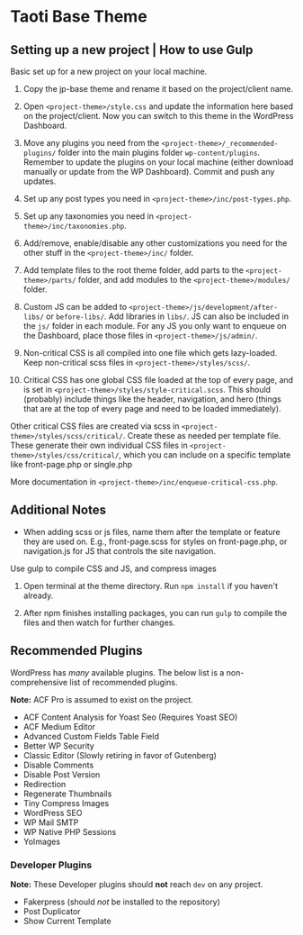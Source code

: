 # Taoti Base Theme

## Setting up a new project | How to use Gulp

Basic set up for a new project on your local machine.

1. Copy the jp-base theme and rename it based on the project/client name.

2. Open `<project-theme>/style.css` and update the information here based on the project/client. Now you can switch to this theme in the WordPress Dashboard.

3. Move any plugins you need from the `<project-theme>/_recommended-plugins/` folder into the main plugins folder `wp-content/plugins`. Remember to update the plugins on your local machine (either download manually or update from the WP Dashboard). Commit and push any updates.

4. Set up any post types you need in `<project-theme>/inc/post-types.php`.

5. Set up any taxonomies you need in `<project-theme>/inc/taxonomies.php`.

6. Add/remove, enable/disable any other customizations you need for the other stuff in the `<project-theme>/inc/` folder.

7. Add template files to the root theme folder, add parts to the `<project-theme>/parts/` folder, and add modules to the `<project-theme>/modules/` folder.

8. Custom JS can be added to `<project-theme>/js/development/after-libs/` or `before-libs/`. Add libraries in `libs/`. JS can also be included in the `js/` folder in each module. For any JS you only want to enqueue on the Dashboard, place those files in `<project-theme>/js/admin/`.

9. Non-critical CSS is all compiled into one file which gets lazy-loaded. Keep non-critical scss files in `<project-theme>/styles/scss/`.

10. Critical CSS has one global CSS file loaded at the top of every page, and is set in `<project-theme>/styles/style-critical.scss`. This should (probably) include things like the header, navigation, and hero (things that are at the top of every page and need to be loaded immediately).

Other critical CSS files are created via scss in `<project-theme>/styles/scss/critical/`. Create these as needed per template file. These generate their own individual CSS files in `<project-theme>/styles/css/critical/`, which you can include on a specific template like front-page.php or single.php

More documentation in `<project-theme>/inc/enqueue-critical-css.php`.

## Additional Notes

* When adding scss or js files, name them after the template or feature they are used on. E.g., front-page.scss for styles on front-page.php, or navigation.js for JS that controls the site navigation.

Use gulp to compile CSS and JS, and compress images

1. Open terminal at the theme directory. Run `npm install` if you haven't already.

2. After npm finishes installing packages, you can run `gulp` to compile the files and then watch for further changes.

## Recommended Plugins

WordPress has *many* available plugins.  The below list is a non-comprehensive list of recommended plugins.

**Note:** ACF Pro is assumed to exist on the project.

* ACF Content Analysis for Yoast Seo (Requires Yoast SEO)
* ACF Medium Editor
* Advanced Custom Fields Table Field
* Better WP Security
* Classic Editor (Slowly retiring in favor of Gutenberg)
* Disable Comments
* Disable Post Version
* Redirection
* Regenerate Thumbnails
* Tiny Compress Images
* WordPress SEO
* WP Mail SMTP
* WP Native PHP Sessions
* YoImages

### Developer Plugins

**Note:** These Developer plugins should **not** reach `dev` on any project.

* Fakerpress (should *not* be installed to the repository)
* Post Duplicator
* Show Current Template
